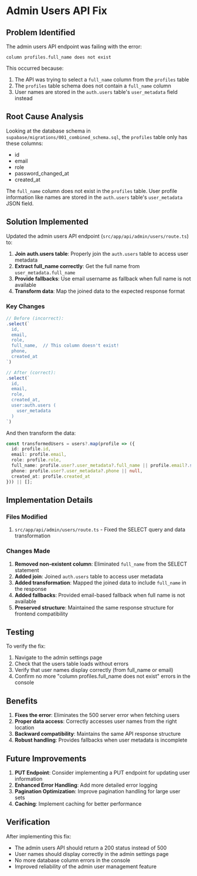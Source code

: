 # Admin Users API Fix

## Problem Identified

The admin users API endpoint was failing with the error:
```
column profiles.full_name does not exist
```

This occurred because:
1. The API was trying to select a `full_name` column from the `profiles` table
2. The `profiles` table schema does not contain a `full_name` column
3. User names are stored in the `auth.users` table's `user_metadata` field instead

## Root Cause Analysis

Looking at the database schema in `supabase/migrations/001_combined_schema.sql`, the `profiles` table only has these columns:
- id
- email
- role
- password_changed_at
- created_at

The `full_name` column does not exist in the `profiles` table. User profile information like names are stored in the `auth.users` table's `user_metadata` JSON field.

## Solution Implemented

Updated the admin users API endpoint (`src/app/api/admin/users/route.ts`) to:

1. **Join auth.users table**: Properly join the `auth.users` table to access user metadata
2. **Extract full_name correctly**: Get the full name from `user_metadata.full_name` 
3. **Provide fallbacks**: Use email username as fallback when full name is not available
4. **Transform data**: Map the joined data to the expected response format

### Key Changes

```typescript
// Before (incorrect):
.select(`
  id,
  email,
  role,
  full_name,  // This column doesn't exist!
  phone,
  created_at
`)

// After (correct):
.select(`
  id,
  email,
  role,
  created_at,
  user:auth.users (
    user_metadata
  )
`)
```

And then transform the data:
```typescript
const transformedUsers = users?.map(profile => ({
  id: profile.id,
  email: profile.email,
  role: profile.role,
  full_name: profile.user?.user_metadata?.full_name || profile.email?.split('@')[0] || 'User',
  phone: profile.user?.user_metadata?.phone || null,
  created_at: profile.created_at
})) || [];
```

## Implementation Details

### Files Modified
1. `src/app/api/admin/users/route.ts` - Fixed the SELECT query and data transformation

### Changes Made
1. **Removed non-existent column**: Eliminated `full_name` from the SELECT statement
2. **Added join**: Joined `auth.users` table to access user metadata
3. **Added transformation**: Mapped the joined data to include `full_name` in the response
4. **Added fallbacks**: Provided email-based fallback when full name is not available
5. **Preserved structure**: Maintained the same response structure for frontend compatibility

## Testing

To verify the fix:

1. Navigate to the admin settings page
2. Check that the users table loads without errors
3. Verify that user names display correctly (from full_name or email)
4. Confirm no more "column profiles.full_name does not exist" errors in the console

## Benefits

1. **Fixes the error**: Eliminates the 500 server error when fetching users
2. **Proper data access**: Correctly accesses user names from the right location
3. **Backward compatibility**: Maintains the same API response structure
4. **Robust handling**: Provides fallbacks when user metadata is incomplete

## Future Improvements

1. **PUT Endpoint**: Consider implementing a PUT endpoint for updating user information
2. **Enhanced Error Handling**: Add more detailed error logging
3. **Pagination Optimization**: Improve pagination handling for large user sets
4. **Caching**: Implement caching for better performance

## Verification

After implementing this fix:
- The admin users API should return a 200 status instead of 500
- User names should display correctly in the admin settings page
- No more database column errors in the console
- Improved reliability of the admin user management feature